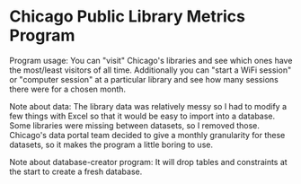 # Chicago Public Library Metrics Program

Program usage: You can "visit" Chicago's libraries and see which ones have the most/least visitors of all time. Additionally you can "start a WiFi session" or "computer session" at a particular library and see how many sessions there were for a chosen month.

Note about data: The library data was relatively messy so I had to modify a few things with Excel so that it would be easy to import into a database. Some libraries were missing between datasets, so I removed those. Chicago's data portal team decided to give a monthly granularity for these datasets, so it makes the program a little boring to use.

Note about database-creator program: It will drop tables and constraints at the start to create a fresh database.
